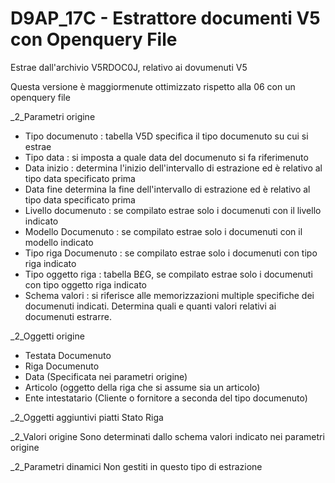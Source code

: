 # D9AP_17C - Estrattore documenti V5 con Openquery File
Estrae dall'archivio V5RDOC0J, relativo ai dovumenuti V5

Questa versione è  maggiormenute ottimizzato rispetto alla 06 con un openquery file


_2_Parametri origine

- Tipo documenuto :  tabella V5D specifica il tipo documenuto su cui si estrae
- Tipo data :  si imposta a quale data del documenuto si fa riferimenuto
- Data inizio :  determina l'inizio dell'intervallo di estrazione ed è relativo al tipo data specificato prima
- Data fine determina la fine dell'intervallo di estrazione ed è relativo al tipo data specificato prima
- Livello documenuto :  se compilato estrae solo i documenuti con il livello indicato
- Modello Documenuto :  se compilato estrae solo i documenuti con il modello indicato
- Tipo riga Documenuto :  se compilato estrae solo i documenuti con tipo riga indicato
- Tipo oggetto riga :  tabella B£G, se compilato estrae solo i documenuti con tipo oggetto riga indicato
- Schema valori :  si riferisce alle memorizzazioni multiple specifiche dei documenuti indicati. Determina quali e quanti valori relativi ai documenuti estrarre.

_2_Oggetti origine

- Testata Documenuto
- Riga Documenuto
- Data (Specificata nei parametri origine)
- Articolo (oggetto della riga che si assume sia un articolo)
- Ente intestatario (Cliente o fornitore a seconda del tipo documenuto)

_2_Oggetti aggiuntivi piatti
Stato Riga


_2_Valori origine
Sono determinati dallo schema valori indicato nei parametri origine


_2_Parametri dinamici
Non gestiti in questo tipo di estrazione
	
